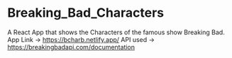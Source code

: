 # Breaking_Bad_Characters
A React App that shows the Characters of the famous show Breaking Bad. 
App Link -> https://bcharb.netlify.app/
API used -> https://breakingbadapi.com/documentation

